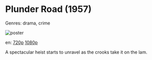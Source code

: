 # Plunder Road (1957)

Genres: drama, crime

![poster](http://image.tmdb.org/t/p/w500/AcAD1ZK6jJanG5rxisHZBr2g8l.jpg)

en:
  [720p](magnet:?xt=urn:btih:C9E1BECC1D00FEC53FB9E556EAE9B3E0021D41ED&tr=udp://glotorrents.pw:6969/announce&tr=udp://tracker.opentrackr.org:1337/announce&tr=udp://torrent.gresille.org:80/announce&tr=udp://tracker.openbittorrent.com:80&tr=udp://tracker.coppersurfer.tk:6969&tr=udp://tracker.leechers-paradise.org:6969&tr=udp://p4p.arenabg.ch:1337&tr=udp://tracker.internetwarriors.net:1337)
  [1080p](https://extratorrent.cc/download/3623295/Plunder+Road+%281957%29+1080p+BrRip+x264+-+YIFY.torrent)
  


A spectacular heist starts to unravel as the crooks take it on the lam.